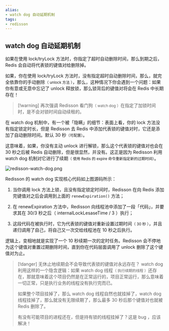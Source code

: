 ```yaml
---
alias: 
- watch dog 自动延期机制
tags: 
- redisson
---
```


## watch dog 自动延期机制

如果在使用 lock/tryLock 方法时，你指定了超时自动删除时间，那么到期之后，Redis 会自动将代表锁的键值对给删除掉。

如果，你在使用 lock/tryLock 方法时，没有指定超时自动删除时间，那么，就完全依靠你的手动删除<small>（ unlock 方法 ）</small>，那么，这种情况下你会遇到一个问题：如果你有意或无意中忘记了 unlock 释放锁，那么锁背后的键值对将会在 Redis 中长期存在！

> [!warning] 再次强调
> Redisson 看门狗<small>（ watch dog ）</small>在指定了加锁时间时，是不会对锁时间自动续租的。

在 watch dog 机制中，有一个被「隐瞒」的细节：表面上看，你的 lock 方法没有指定锁定时长，但是 Redisson 去 Redis 中添加代表锁的键值对时，它还是添加了自动删除时间。默认 30 秒<small>（可配置）</small>。

这意味着，如果，你没有主动 unlock 进行解锁，那么这个代表锁的键值对也会在 30 秒之后被 Redis 自动删除，但是很显然，并没有。这正是因为 Redisson 利用 watch dog 机制对它进行了续期<small>（ 使用 Redis 的 expire 命令重新指定新的过期时间）</small>。

![redisson-watch-dog.png](https://woniumd.oss-cn-hangzhou.aliyuncs.com/java/hemiao/20220322071905.png)

Redisson 的 watch dog 实现核心代码如上图源码所示：

1. 当你调用 lock 方法上锁，且没有指定锁定时间时，Redisson 在向 Redis 添加完键值对之后会调用到上面的 `renewExpiration()` 方法；

2. 在 renewExpiration 方法中，Redisson 向线程池中添加了一段「代码」，并要求其在 30/3 秒之后（ internalLockLesaseTime / 3 ）执行；

3. 这段代码在被执行时，它为代表锁的键值对重新设置过期时间<small>（ 30 秒 ）</small>，并且递归调用了自己，将自己又一次交给线程池在 10 秒之后执行。

逻辑上，变相地就是实现了一个 10 秒续期一次的定时任务。Redisson 会不停地为这个键值对重置过期删除时间，直到你在代码层面调用了 unlock 删除了这个键值对为止。

> [!danger] 无休止地续期会不会导致代表锁的键值对永远存在？
> watch dog 利用这样的一个隐含逻辑：如果 watch dog 线程<small>（ 执行续期的线程 ）</small>还存在，那就意味着这个项目仍然是在正常运行的，项目正常运行，那么意味着一切正常，只是执行业务的线程没有执行完而已。
> 
> 如果整个项目挂掉了，那么 watch dog 线程自然也就挂掉了，watch dog 线程挂掉了，那么就没有无限续期了，那么最多 30 秒后那个键值对也就被 Redis 删除了。
> 
> 有没有可能项目的进程还在，但是持有锁的线程挂掉了？这是 bug ，应该解决！

